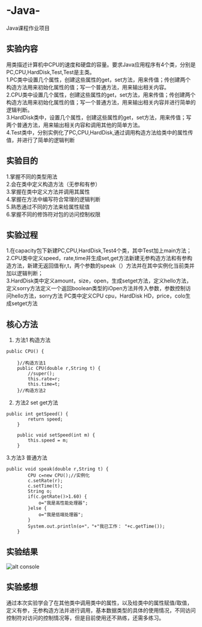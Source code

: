 # -Java-
Java课程作业项目
## 实验内容
用类描述计算机中CPU的速度和硬盘的容量。要求Java应用程序有4个类，分别是PC,CPU,HardDisk,Test,Test是主类。    
1.PC类中设置几个属性，创建这些属性的get，set方法，用来传值；传创建两个构造方法用来初始化属性的值；写一个普通方法，用来输出相关内容。  
2.CPU类中设置几个属性，创建这些属性的get，set方法，用来传值；传创建两个构造方法用来初始化属性的值；写一个普通方法，用来输出相关内容并进行简单的逻辑判断。  
3.HardDisk类中，设置几个属性，创建这些属性的get，set方法，用来传值；写两个普通方法，用来输出相关内容和调用其他的简单方法。  
4.Test类中，分别实例化了PC,CPU,HardDisk,通过调用构造方法给类中的属性传值，并进行了简单的逻辑判断
## 实验目的
1.掌握不同的类型用法   
2.会在类中定义构造方法（无参和有参）    
3.掌握在类中定义方法并调用其属性    
4.掌握在方法中编写符合常理的逻辑判断  
5.熟悉通过不同的方法来给属性赋值  
6.掌握不同的修饰符对包的访问控制权限
## 实验过程
1.在capacity包下新建PC,CPU,HardDisk,Test4个类，其中Test加上main方法；  
2.CPU类中定义speed，rate,time并生成set,get方法新建无参构造方法和有参构造方法，新建无返回值有r,t，两个参数的speak（）方法并在其中实例化当前类并加以逻辑判断；  
3.HardDisk类中定义amount，size，open，生成setget方法，定义hello方法，定义sorry方法定义一个返回boolean类型的iOpen方法并传入参数，参数控制访问hello方法，sorry方法
PC类中定义CPU cpu，HardDisk HD，price，colo生成setget方法
## 核心方法
1. 方法1 构造方法
```
public CPU() {
		
	}//构造方法1
	public CPU(double r,String t) {
		//super();
		this.rate=r;
		this.time=t;
	}//构造方法2
```
2. 方法2 set get方法
```
public int getSpeed() {
		return speed;
	}

	public void setSpeed(int m) {
		this.speed = m;
	}
```
3.方法3 普通方法
```
public void speak(double r,String t) {
		CPU c=new CPU();//实例化
		c.setRate(r);
		c.setTime(t);
		String o;
		if(c.getRate()>1.60) {
			o="我是高性能处理器";
		}else {
			o="我是低端处理器";
		}
		System.out.println(o+"，"+"我已工作： "+c.getTime());
	}
```
## 实验结果
![alt console](https://m.qpic.cn/psc?/V50ini880vFPiW2LYxFK2RoQRD3UEErn/bqQfVz5yrrGYSXMvKr.cqdZezMYs7BOq0Uw*NN4aO68vINbyeSSCoyNEiT25Ru2wkbx5VPMhehw*F3R9wc6ujVmdsprlT0gH87fw2fyACnA!/b&bo=ZwGfAAAAAAADB9s!&rf=viewer_4)

## 实验感想
通过本次实验学会了在其他类中调用类中的属性，以及给类中的属性赋值/取值，定义有参，无参构造方法并进行调用，基本数据类型的具体的使用情况，不同访问控制符对访问的控制情况等，但是目前使用还不熟练，还需多练习。
